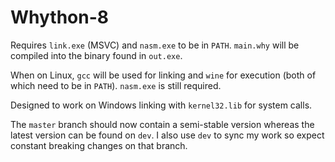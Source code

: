 # Whython-8

Requires `link.exe` (MSVC) and `nasm.exe` to be in `PATH`. `main.why` will be compiled
into the binary found in `out.exe`.

When on Linux, `gcc` will be used for linking and `wine` for execution (both of which need to be in `PATH`).
`nasm.exe` is still required.

Designed to work on Windows linking with `kernel32.lib` for system calls.

The `master` branch should now contain a semi-stable version whereas
the latest version can be found on `dev`. I also use `dev` to sync
my work so expect constant breaking changes on that branch.